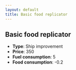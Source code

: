 ```yaml
---
layout: default
title: Basic food replicator
---
```


## Basic food replicator
* **Type**: Ship improvement
* **Price**: 350
* **Fuel consumption**: 5
* **Food consumption**: -0.2
